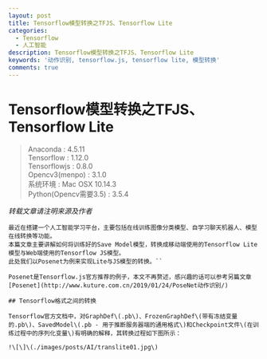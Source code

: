 ```yaml
---
layout: post
title: Tensorflow模型转换之TFJS、Tensorflow Lite
categories:
  - Tensorflow
  - 人工智能
description: Tensorflow模型转换之TFJS、Tensorflow Lite
keywords: '动作识别, tensorflow.js, tensorflow lite, 模型转换'
comments: true
---
```


# Tensorflow模型转换之TFJS、Tensorflow Lite

> Anaconda : 4.5.11  
> Tensorflow : 1.12.0  
> Tensorflowjs : 0.8.0  
> Opencv3\(menpo\) : 3.1.0  
> 系统环境 : Mac OSX 10.14.3  
> Python\(Opencv需要3.5\) : 3.5.4

_转载文章请注明来源及作者_

```  
最近在搭建一个人工智能学习平台，主要包括在线训练图像分类模型、自学习聊天机器人、模型在线转换等功能。  
本篇文章主要讲解如何将训练好的Save Model模型，转换成移动端使用的Tensorflow Lite模型与Web端使用的Tensorflow JS模型。  
此处我们以Posenet为例来实现Lite与JS模型的转换。``

Posenet是Tensorflow.js官方推荐的例子，本文不再赘述，感兴趣的话可以参考另篇文章[Posenet](http://www.kuture.com.cn/2019/01/24/PoseNet动作识别/)

## Tensorflow格式之间的转换

Tensorflow官方文档中，对GraphDef\(.pb\)、FrozenGraphDef\(带有冻结变量的.pb\)、SavedModel\(.pb - 用于推断服务器端的通用格式\)和Checkpoint文件\(在训练过程中的序列化变量\)有明确的解释，其转换过程如下图所示：

!\[\]\(./images/posts/AI/translite01.jpg\)



